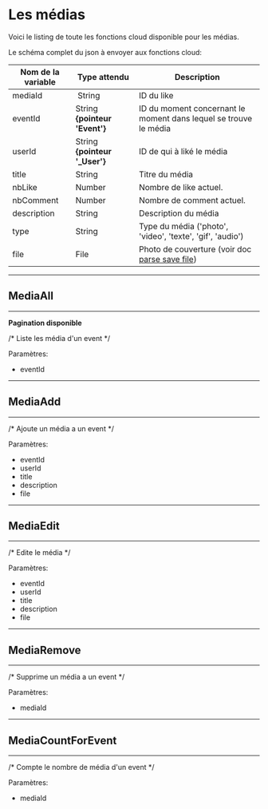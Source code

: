 # Les médias

Voici le listing de toute les fonctions cloud disponible pour les médias.

Le schéma complet du json à envoyer aux fonctions cloud:

| Nom de la variable | Type attendu                 | Description|
| ------------------ | ---------------------------- | ------ |
 mediaId | String | ID du like
 eventId | String **{pointeur 'Event'}** | ID du moment concernant le moment dans lequel se trouve le média
 userId | String **{pointeur '_User'}** | ID de qui à liké le média
 title | String | Titre du média
 nbLike | Number | Nombre de like actuel.
 nbComment | Number | Nombre de comment actuel.
 description | String | Description du média
 type | String | Type du média ('photo', 'video', 'texte', 'gif', 'audio')
 file | File | Photo de couverture (voir doc [parse save file](https://www.parse.com/docs/ios_guide#files/iOS))

----------------------
## MediaAll
----------------------

**Pagination disponible**

/* Liste les média d'un event */

Paramètres:

* eventId

----------------------
## MediaAdd
----------------------

/* Ajoute un média a un event */

Paramètres:

* eventId
* userId
* title
* description
* file

----------------------
## MediaEdit
----------------------

/* Edite le média */

Paramètres:

* eventId
* userId
* title
* description
* file

----------------------
## MediaRemove
----------------------

/* Supprime un média a un event */

Paramètres:

* mediaId

----------------------
## MediaCountForEvent
----------------------

/* Compte le nombre de média d'un event */

Paramètres:

* mediaId

